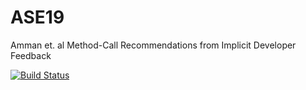 # ASE19
Amman et. al Method-Call Recommendations from Implicit Developer Feedback

[![Build Status](https://travis-ci.org/mustard123/ASE19.svg?branch=master)](https://travis-ci.org/mustard123/ASE19)
